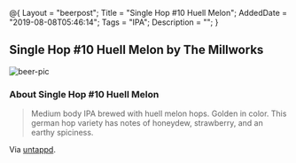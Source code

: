 @{
 Layout = "beerpost";
 Title = "Single Hop #10 Huell Melon";
 AddedDate = "2019-08-08T05:46:14";
 Tags = "IPA";
 Description = "";
 }
 

## Single Hop #10 Huell Melon by The Millworks

![beer-pic]

### About Single Hop #10 Huell Melon

> Medium body IPA brewed with huell melon hops. Golden in color. This german hop variety has notes of honeydew, strawberry, and an earthy spiciness.

Via [untappd][untappd-url].

[untappd-url]: <https://untappd.com//b/the-millworks-single-hop-10-huell-melon/3371469>
[beer-pic]: https://jasonpowley.com/assets/img/2019-08-08-single-hop-10-huell-melon.jpeg "Single Hop #10 Huell Melon by The Millworks"

